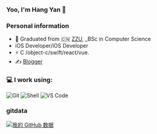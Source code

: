 ### Yoo, I'm Hang Yan 👋


### Personal information
- 🍻  Graduated from  🇨🇳 [ZZU](http://www.zzu.edu.cn/), _BSc in Computer Science
-   iOS Developer/iOS Developer
- ⚡  C /object-c/swift/react/vue.
-  ✍️  [Blogger](dahangda.github.io)

### 💻 I work using:
  ![Git](https://img.shields.io/badge/-Git-black?style=plastic&logo=git)
  ![Shell](https://img.shields.io/badge/-Shell-blasck?style=plastic&logo=Shell)
  ![VS Code](https://img.shields.io/badge/-VS%20Code-007ACC?style=plastic&logo=visual-studio-code)
  ### gitdata
[![我的 GitHub 数据](https://github-readme-stats.vercel.app/api?username=dahangda)]() 
<!--
**dahangda/dahangda** is a ✨ _special_ ✨ repository because its `README.md` (this file) appears on your GitHub profile.

Here are some ideas to get you started:

- 🔭 I’m currently working on ...
- 🌱 I’m currently learning ...
- 👯 I’m looking to collaborate on ...
- 🤔 I’m looking for help with ...
- 💬 Ask me about ...
- 📫 How to reach me: ...
- 😄 Pronouns: ...
- ⚡ Fun fact: ...
-->

